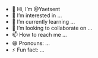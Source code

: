 - 👋 Hi, I’m @Yaetsent
- 👀 I’m interested in ...
- 🌱 I’m currently learning ...
- 💞️ I’m looking to collaborate on ...
- 📫 How to reach me ...
- 😄 Pronouns: ...
- ⚡ Fun fact: ...

<!---
Yaetsent/Yaetsent is a ✨ special ✨ repository because its `README.md` (this file) appears on your GitHub profile.
You can click the Preview link to take a look at your changes.
--->
